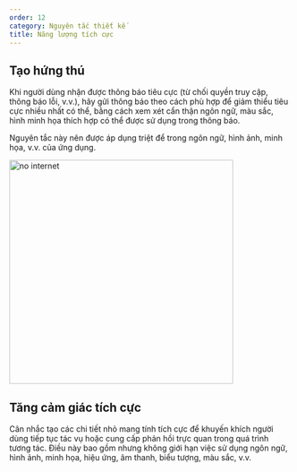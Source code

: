 ```yaml
---
order: 12
category: Nguyên tắc thiết kế
title: Năng lượng tích cực
---
```


## Tạo hứng thú
Khi người dùng nhận được thông báo tiêu cực (từ chối quyền truy cập, thông báo lỗi, v.v.), hãy gửi thông báo theo cách phù hợp để giảm thiểu tiêu cực nhiều nhất có thể, bằng cách xem xét cẩn thận ngôn ngữ, màu sắc, hình minh họa thích hợp có thể được sử dụng trong thông báo.

Nguyên tắc này nên được áp dụng triệt để trong ngôn ngữ, hình ảnh, minh họa, v.v. của ứng dụng.

<img class="img-basic" src="https://salt.tikicdn.com/ts/social/e0/1c/78/c9a4897dc2579b5009230f7fff01a5fc.png" alt="no internet" height="400px" >


## Tăng cảm giác tích cực
Cân nhắc tạo các chi tiết nhỏ mang tính tích cực để khuyến khích người dùng tiếp tục tác vụ hoặc cung cấp phản hồi trực quan trong quá trình tương tác. Điều này bao gồm nhưng không giới hạn việc sử dụng ngôn ngữ, hình ảnh, minh họa, hiệu ứng, âm thanh, biểu tượng, màu sắc, v.v.
